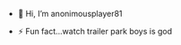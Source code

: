 - 👋 Hi, I’m anonimousplayer81

- ⚡ Fun fact...watch trailer park boys is god

<!---
TTjaime/TTjaime is a ✨ special ✨ repository because its `README.md` (this file) appears on your GitHub profile.
You can click the Preview link to take a look at your changes.
--->
